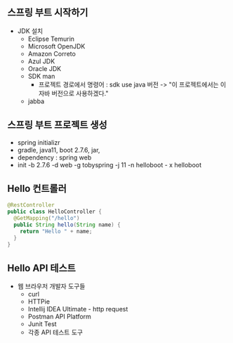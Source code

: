 ## 스프링 부트 시작하기

+ JDK 설치
  - Eclipse Temurin
  - Microsoft OpenJDK
  - Amazon Correto
  - Azul JDK
  - Oracle JDK   
  - SDK man
    - 프로젝트 경로에서 명령어 : sdk use java 버전 -> "이 프로젝트에서는 이 자바 버전으로 사용하겠다."
  - jabba

## 스프링 부트 프로젝트 생성
+ spring initializr
+ gradle, java11, boot 2.7.6, jar, 
+ dependency : spring web
+ init -b 2.7.6 -d web -g tobyspring -j 11 -n helloboot - x helloboot

## Hello 컨트롤러

```java
@RestController
public class HelloController {
  @GetMapping("/hello")
  public String hello(String name) {
    return "Hello " + name;
  }
}
```

## Hello API 테스트
+ 웹 브라우저 개발자 도구들
  - curl
  - HTTPie
  - Intellij IDEA Ultimate - http request
  - Postman API Platform
  - Junit Test
  - 각종 API 테스트 도구


